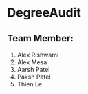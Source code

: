 # DegreeAudit

## Team Member:
1. Alex Rishwami
2. Alex Mesa
3. Aarsh Patel
4. Paksh Patel
5. Thien Le